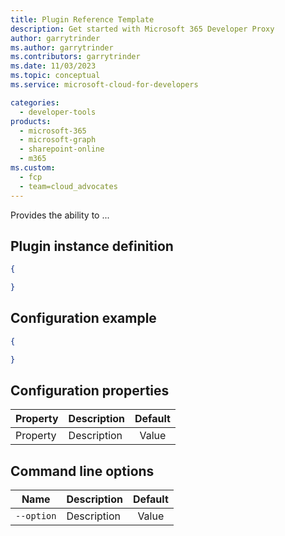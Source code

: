 ```yaml
---
title: Plugin Reference Template
description: Get started with Microsoft 365 Developer Proxy
author: garrytrinder
ms.author: garrytrinder
ms.contributors: garrytrinder
ms.date: 11/03/2023
ms.topic: conceptual
ms.service: microsoft-cloud-for-developers

categories:
  - developer-tools
products:
  - microsoft-365
  - microsoft-graph
  - sharepoint-online
  - m365
ms.custom:
  - fcp
  - team=cloud_advocates
---
```


Provides the ability to ...

## Plugin instance definition

```json
{

}
```

## Configuration example

```json
{

}
```

## Configuration properties

| Property | Description | Default |
|----------|-------------|:-------:|
| Property | Description | Value |

## Command line options

| Name | Description | Default |
|----------|-------------|:-------:|
| `--option` | Description | Value  |
